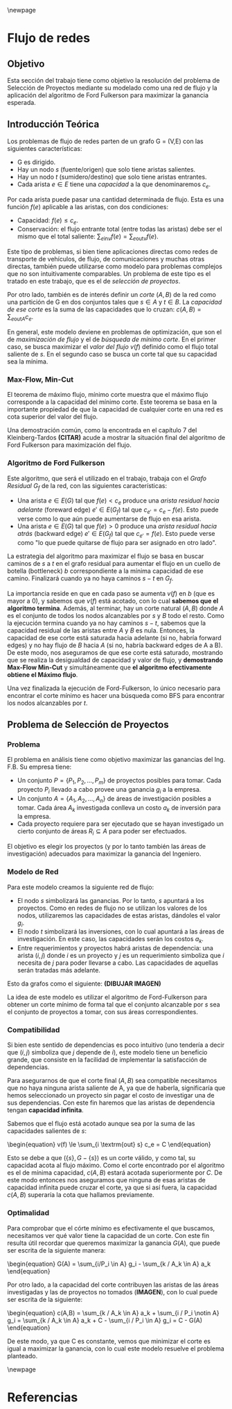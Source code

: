 \newpage

# Flujo de redes

## Objetivo

Esta sección del trabajo tiene como objetivo la resolución del problema de Selección de Proyectos mediante su modelado como una red de flujo y la aplicación del algoritmo de Ford Fulkerson para maximizar la ganancia esperada.

## Introducción Teórica

Los problemas de flujo de redes parten de un grafo G = (V,E) con las siguientes características:

- G es dirigido.
- Hay un nodo $s$ (fuente/origen) que solo tiene aristas salientes.
- Hay un nodo $t$ (sumidero/destino) que solo tiene aristas entrantes.
- Cada arista $e \in E$ tiene una _capacidad_ a la que denominaremos $c_e$.

Por cada arista puede pasar una cantidad determinada de flujo. Esta es una función $f(e)$ aplicable a las aristas, con dos condiciones:

- Capacidad: $f(e) \le c_e$.
- Conservación: el flujo entrante total (entre todas las aristas) debe ser el mismo que el total saliente: $\sum_{e \textrm{in} v} f(e) = \sum_{e \textrm{out} v} f(e)$.

Este tipo de problemas, si bien tiene aplicaciones directas como redes de transporte de vehículos, de flujo, de comunicaciones y muchas otras directas, también puede utilizarse como modelo para problemas complejos que no son intuitivamente comparables. Un problema de este tipo es el tratado en este trabajo, que es el de _selección de proyectos_.

Por otro lado, también es de interés definir un _corte_ $(A,B)$ de la red como una partición de G en dos conjuntos tales que $s \in A$ y $t \in B$. La _capacidad de ese corte_ es la suma de las capacidades que lo cruzan: $c(A,B) = \sum_{e \textrm{out} A} c_e$.

En general, este modelo deviene en problemas de optimización, que son el de _maximización de flujo_ y el de _búsqueda de mínimo corte_. En el primer caso, se busca maximizar el _valor del flujo_ $v(f)$ definido como el flujo total saliente de $s$. En el segundo caso se busca un corte tal que su capacidad sea la mínima.

### Max-Flow, Min-Cut

El teorema de máximo flujo, mínimo corte muestra que el máximo flujo corresponde a la capacidad del mínimo corte. Este teorema se basa en la importante propiedad de que la capacidad de cualquier corte en una red es cota superior del valor del flujo.

Una demostración común, como la encontrada en el capítulo 7 del Kleinberg-Tardos **(CITAR)** acude a mostrar la situación final del algoritmo de Ford Fulkerson para maximización del flujo.

### Algoritmo de Ford Fulkerson

Este algoritmo, que será el utilizado en el trabajo, trabaja con el _Grafo Residual_ $G_f$ de la red, con las siguientes características:

- Una arista $e \in E(G)$ tal que $f(e) < c_e$ produce una _arista residual hacia adelante_ (foreward edge) $e' \in E(G_f)$ tal que $c_{e'} = c_e - f(e)$. Esto puede verse como lo que aún puede aumentarse de flujo en esa arista.
- Una arista $e \in E(G)$ tal que $f(e) > 0$ produce una _arista residual hacia atrás_ (backward edge) $e' \in E(G_f)$ tal que $c_{e'} = f(e)$. Esto puede verse como "lo que puede quitarse de flujo para ser asignado en otro lado".

La estrategia del algoritmo para maximizar el flujo se basa en buscar caminos de $s$ a $t$ en el grafo residual para aumentar el flujo en un cuello de botella (bottleneck) $b$ correspondiente a la mínima capacidad de ese camino. Finalizará cuando ya no haya caminos $s-t$ en $G_f$.

La importancia reside en que en cada paso se aumenta $v(f)$ en $b$ (que es mayor a 0), y sabemos que $v(f)$ está acotado, con lo cual **sabemos que el algoritmo termina**. Además, al terminar, hay un corte natural $(A,B)$ donde $A$ es el conjunto de todos los nodos alcanzables por $s$ y $B$ todo el resto. Como la ejecución termina cuando ya no hay caminos $s-t$, sabemos que la capacidad residual de las aristas entre $A$ y $B$ es nula. Entonces, la capacidad de ese corte está saturada hacia adelante (si no, habría forward edges) y no hay flujo de $B$ hacia $A$ (si no, habría backward edges de A a B). De este modo, nos aseguramos de que ese corte está saturado, mostrando que se realiza la desigualdad de capacidad y valor de flujo, y **demostrando Max-Flow Min-Cut** y simultáneamente que **el algoritmo efectivamente obtiene el Máximo flujo**.

Una vez finalizada la ejecución de Ford-Fulkerson, lo único necesario para encontrar el corte mínimo es hacer una búsqueda como BFS para encontrar los nodos alcanzables por $t$.

## Problema de Selección de Proyectos

### Problema
El problema en análisis tiene como objetivo maximizar las ganancias del Ing. F.B. Su empresa tiene:

- Un conjunto $P = \{P_1, P_2, \dotsc , P_m\}$ de proyectos posibles para tomar. Cada proyecto $P_i$ llevado a cabo provee una ganancia $g_i$ a la empresa.
- Un conjunto $A = \{A_1, A_2, \dotsc , A_n\}$ de áreas de investigación posibles a tomar. Cada área $A_k$ investigada conlleva un costo $a_k$ de inversión para la empresa.
- Cada proyecto requiere para ser ejecutado que se hayan investigado un cierto conjunto de áreas $R_{i} \subseteq A$ para poder ser efectuados.

El objetivo es elegir los proyectos (y por lo tanto también las áreas de investigación) adecuados para maximizar la ganancia del Ingeniero.

### Modelo de Red

Para este modelo creamos la siguiente red de flujo:

- El nodo $s$ simbolizará las ganancias. Por lo tanto, $s$ apuntará a los proyectos. Como en redes de flujo no se utilizan los valores de los nodos, utilizaremos las capacidades de estas aristas, dándoles el valor $g_i$.
- El nodo $t$ simbolizará las inversiones, con lo cual apuntará a las áreas de investigación. En este caso, las capacidades serán los costos $a_k$.
- Entre requerimientos y proyectos habrá aristas de dependencia: una arista $(i,j)$ donde $i$ es un proyecto y $j$ es un requerimiento simboliza que $i$ necesita de $j$ para poder llevarse a cabo. Las capacidades de aquellas serán tratadas más adelante.

Esto da grafos como el siguiente: **(DIBUJAR IMAGEN)**

La idea de este modelo es utilizar el algoritmo de Ford-Fulkerson para obtener un corte mínimo de forma tal que el conjunto alcanzable por $s$ sea el conjunto de proyectos a tomar, con sus áreas correspondientes.

### Compatibilidad

Si bien este sentido de dependencias es poco intuitivo (uno tendería a decir que $(i,j)$ simboliza que $j$ depende de $i$), este modelo tiene un beneficio grande, que consiste en la facilidad de implementar la satisfacción de dependencias.

Para asegurarnos de que el corte final $(A,B)$ sea compatible necesitamos que no haya ninguna arista saliente de A, ya que de haberla, significaría que hemos seleccionado un proyecto sin pagar el costo de investigar una de sus dependencias. Con este fin haremos que las aristas de dependencia tengan **capacidad infinita**.

Sabemos que el flujo está acotado aunque sea por la suma de las capacidades salientes de $s$:

\begin{equation}
v(f) \le \sum_{i \textrm{out} s} c_e = C
\end{equation}

Esto se debe a que $(\{s\}, G - \{s\})$ es un corte válido, y como tal, su capacidad acota al flujo máximo. Como el corte encontrado por el algoritmo es el de mínima capacidad, $c(A,B)$ estará acotada superiormente por $C$. De este modo entonces nos aseguramos que ninguna de esas aristas de capacidad infinita puede cruzar el corte, ya que si así fuera, la capacidad $c(A,B)$ superaría la cota que hallamos previamente.

### Optimalidad

Para comprobar que el córte mínimo es efectivamente el que buscamos, necesitamos ver qué valor tiene la capacidad de un corte. Con este fin resulta útil recordar que queremos maximizar la ganancia $G(A)$, que puede ser escrita de la siguiente manera:

\begin{equation}
    G(A) = \sum_{i/P_i \in A} g_i - \sum_{k / A_k \in A} a_k
\end{equation}

Por otro lado, a la capacidad del corte contribuyen las aristas de las áreas investigadas y las de proyectos no tomados (**IMAGEN**), con lo cual puede ser escrita de la siguiente:

\begin{equation}
    c(A,B) = \sum_{k / A_k \in A} a_k + \sum_{i / P_i \notin A} g_i = \sum_{k / A_k \in A} a_k + C - \sum_{i / P_i \in A} g_i = C - G(A)
\end{equation}

De este modo, ya que C es constante, vemos que minimizar el corte es igual a maximizar la ganancia, con lo cual este modelo resuelve el problema planteado.

\newpage

# Referencias
